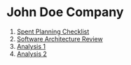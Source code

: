 # John Doe Company

1. [Spent Planning Checklist](spent-planning-checklist-163952.md)
2. [Software Architecture Review](software-architecture-review-65735.md)
3. [Analysis 1](analysis-1-131318.md)
4. [Analysis 2](analysis-2-2523138.md)

